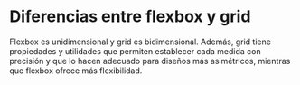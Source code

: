 # Diferencias entre flexbox y grid

Flexbox es unidimensional y grid es bidimensional.
Además, grid tiene propiedades y utilidades que permiten establecer cada medida con precisión y que lo hacen adecuado 
para diseños más asimétricos, mientras que flexbox ofrece más flexibilidad. 
